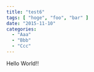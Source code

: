 ```yaml
---
title: "test6"
tags: [ "hoge", "foo", "bar" ]
date: "2015-11-10"
categories:
  - "Aaa"
  - "Bbb"
  - "Ccc"
---
```


Hello World!!
